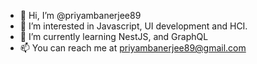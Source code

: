 - 👋 Hi, I’m @priyambanerjee89
- 👀 I’m interested in Javascript, UI development and HCI.
- 🌱 I’m currently learning NestJS, and GraphQL
- 📫 You can reach me at priyambanerjee89@gmail.com

<!---
priyambanerjee89/priyambanerjee89 is a ✨ special ✨ repository because its `README.md` (this file) appears on your GitHub profile.
You can click the Preview link to take a look at your changes.
--->
